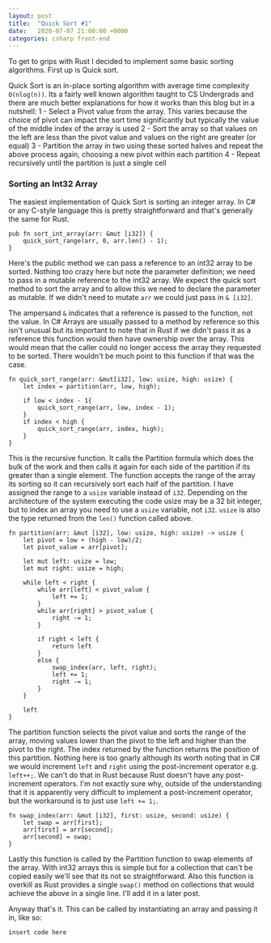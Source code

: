 ```yaml
---
layout: post
title:  "Quick Sort #1"
date:   2020-07-07 21:00:00 +0000
categories: csharp front-end
---
```

To get to grips with Rust I decided to implement some basic sorting algorithms. First up is Quick sort.

Quick Sort is an in-place sorting algorithm with average time complexity `O(nlog(n))`. Its a fairly well known algorithm taught to CS Undergrads and there are much better explanations for how it works than this blog but in a nutshell:
1 - Select a Pivot value from the array. This varies because the choice of pivot can impact the sort time significantly but typically the value of the middle index of the array is used
2 - Sort the array so that values on the left are less than the pivot value and values on the right are greater (or equal)
3 - Partition the array in two using these sorted halves and repeat the above process again, choosing a new pivot within each partition
4 - Repeat recursively until the partition is just a single cell

### Sorting an Int32 Array

The easiest implementation of Quick Sort is sorting an integer array. In C# or any C-style language this is pretty straightforward and that's generally the same for Rust.

```
pub fn sort_int_array(arr: &mut [i32]) {
    quick_sort_range(arr, 0, arr.len() - 1);
}
```
Here's the public method we can pass a reference to an int32 array to be sorted. Nothing too crazy here but note the parameter definition; we need to pass in a mutable reference to the int32 array. We expect the quick sort method to sort the array and to allow this we need to declare the parameter as mutable. 
If we didn't need to mutate `arr` we could just pass in `& [i32]`. 

The ampersand `&` indicates that a reference is passed to the function, not the value. In C# Arrays are usually passed to a method by reference so this isn't unusual but its important to note that in Rust if we didn't pass it as a reference this function would then have ownership over the array. This would mean that the caller could no longer access the array they requested to be sorted. There wouldn't be much point to this function if that was the case.

```
fn quick_sort_range(arr: &mut[i32], low: usize, high: usize) {
    let index = partition(arr, low, high);

    if low < index - 1{
        quick_sort_range(arr, low, index - 1);
    }
    if index < high {
        quick_sort_range(arr, index, high);
    }
}
```
This is the recursive function. It calls the Partition formula which does the bulk of the work and then calls it again for each side of the partition if its greater than a single element. 
The function accepts the range of the array its sorting so it can recursively sort each half of the partition. 
I have assigned the range to a `usize` variable instead of `i32`. Depending on the architecture of the system executing the code usize may be a 32 bit integer, but to index an array you need to use a `usize` variable, not `i32`. `usize` is also the type returned from the `len()` function called above.

```
fn partition(arr: &mut [i32], low: usize, high: usize) -> usize {
    let pivot = low + (high - low)/2;
    let pivot_value = arr[pivot];

    let mut left: usize = low;
    let mut right: usize = high;

    while left < right {
        while arr[left] < pivot_value {
            left += 1;
        }
        while arr[right] > pivot_value {
            right -= 1;
        }

        if right < left {
            return left
        }
        else {
            swap_index(arr, left, right);
            left += 1;
            right -= 1;
        }
    }

    left
}
```
The partition function selects the pivot value and sorts the range of the array, moving values lower than the pivot to the left and higher than the pivot to the right. The index returned by the function returns the position of this partition. Nothing here is too gnarly although its worth noting that in C# we would increment `left` and `right` using the post-increment operator e.g. `left++;`. We can't do that in Rust because Rust doesn't have any post-increment operators. I'm not exactly sure why, outside of the understanding that it is apparently very difficult to implement a post-increment operator, but the workaround is to just use `left += 1;`.

```
fn swap_index(arr: &mut [i32], first: usize, second: usize) {
    let swap = arr[first];
    arr[first] = arr[second];
    arr[second] = swap;
}
```
Lastly this function is called by the Partition function to swap elements of the array. With int32 arrays this is simple but for a collection that can't be copied easily we'll see that its not so straightforward. Also this function is overkill as Rust provides a single `swap()` method on collections that would achieve the above in a single line. I'll add it in a later post.

Anyway that's it. This can be called by instantiating an array and passing it in, like so:

```
insert code here
```
